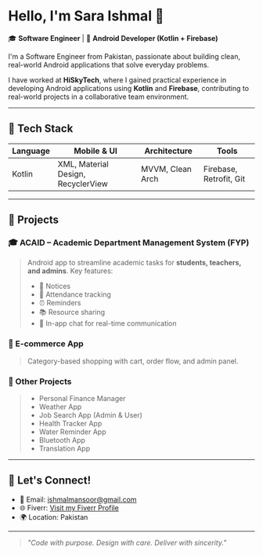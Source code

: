 # Hello, I'm Sara Ishmal 👋

🎓 **Software Engineer**  |  📱 **Android Developer (Kotlin + Firebase)**

I'm a Software Engineer from Pakistan, passionate about building clean, real-world Android applications that solve everyday problems.

I have worked at **HiSkyTech**, where I gained practical experience in developing Android applications using **Kotlin** and **Firebase**, contributing to real-world projects in a collaborative team environment.

---

## 🔧 Tech Stack

| **Language**   | **Mobile & UI**                    | **Architecture**  | **Tools**                        |
| -------------- | ----------------------------------- | ----------------- | -------------------------------- |
| Kotlin         | XML, Material Design, RecyclerView  | MVVM, Clean Arch  | Firebase, Retrofit, Git          |

---

## 📂 Projects

### 🎓 ACAID – Academic Department Management System (FYP)
> Android app to streamline academic tasks for **students, teachers, and admins**. Key features:
> - 📢 Notices
> - 📅 Attendance tracking
> - ⏰ Reminders
> - 📚 Resource sharing
> - 💬 In-app chat for real-time communication

### 🛒 E-commerce App
> Category-based shopping with cart, order flow, and admin panel.

### 📱 Other Projects
> - Personal Finance Manager  
> - Weather App  
> - Job Search App (Admin & User)  
> - Health Tracker App  
> - Water Reminder App  
> - Bluetooth App  
> - Translation App

---

## 📢 Let's Connect!

- 📧 Email: [ishmalmansoor@gmail.com](mailto:ishmalmansoor@gmail.com)
- 🌐 Fiverr: [Visit my Fiverr Profile](https://www.fiverr.com/ishmalmansoor)
- 🌍 Location: Pakistan

---

> *"Code with purpose. Design with care. Deliver with sincerity."*
